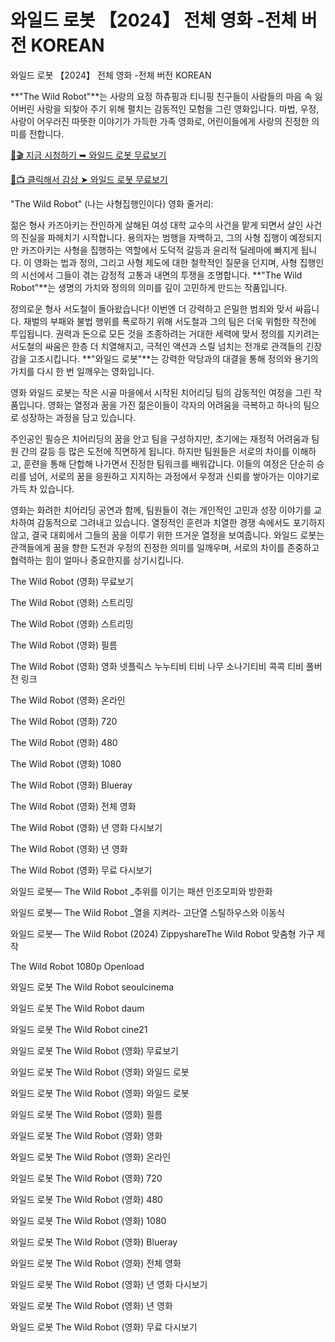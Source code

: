 # 와일드 로봇 【2024】 전체 영화 -전체 버전 KOREAN
와일드 로봇 【2024】 전체 영화 -전체 버전 KOREAN

**"The Wild Robot"**는 사랑의 요정 하츄핑과 티니핑 친구들이 사람들의 마음 속 잃어버린 사랑을 되찾아 주기 위해 펼치는 감동적인 모험을 그린 영화입니다. 마법, 우정, 사랑이 어우러진 따뜻한 이야기가 가득한 가족 영화로, 어린이들에게 사랑의 진정한 의미를 전합니다.

[🔗🎬 지금 시청하기 ➥ 와일드 로봇 무료보기](https://t.co/gH9rub9wgi)

[🎥📺 클릭해서 감상 ➤ 와일드 로봇 무료보기](https://t.co/gH9rub9wgi)

"The Wild Robot" (나는 사형집행인이다) 영화 줄거리:

젊은 형사 카즈아키는 잔인하게 살해된 여성 대학 교수의 사건을 맡게 되면서 살인 사건의 진실을 파헤치기 시작합니다. 용의자는 범행을 자백하고, 그의 사형 집행이 예정되지만 카즈아키는 사형을 집행하는 역할에서 도덕적 갈등과 윤리적 딜레마에 빠지게 됩니다. 이 영화는 법과 정의, 그리고 사형 제도에 대한 철학적인 질문을 던지며, 사형 집행인의 시선에서 그들이 겪는 감정적 고통과 내면의 투쟁을 조명합니다. **"The Wild Robot"**는 생명의 가치와 정의의 의미를 깊이 고민하게 만드는 작품입니다.

정의로운 형사 서도철이 돌아왔습니다! 이번엔 더 강력하고 은밀한 범죄와 맞서 싸웁니다. 재벌의 부패와 불법 행위를 폭로하기 위해 서도철과 그의 팀은 더욱 위험한 작전에 투입됩니다. 권력과 돈으로 모든 것을 조종하려는 거대한 세력에 맞서 정의를 지키려는 서도철의 싸움은 한층 더 치열해지고, 극적인 액션과 스릴 넘치는 전개로 관객들의 긴장감을 고조시킵니다. **"와일드 로봇"**는 강력한 악당과의 대결을 통해 정의와 용기의 가치를 다시 한 번 일깨우는 영화입니다.

영화 와일드 로봇는 작은 시골 마을에서 시작된 치어리딩 팀의 감동적인 여정을 그린 작품입니다. 영화는 열정과 꿈을 가진 젊은이들이 각자의 어려움을 극복하고 하나의 팀으로 성장하는 과정을 담고 있습니다.

주인공인 필승은 치어리딩의 꿈을 안고 팀을 구성하지만, 초기에는 재정적 어려움과 팀원 간의 갈등 등 많은 도전에 직면하게 됩니다. 하지만 팀원들은 서로의 차이를 이해하고, 훈련을 통해 단합해 나가면서 진정한 팀워크를 배워갑니다. 이들의 여정은 단순히 승리를 넘어, 서로의 꿈을 응원하고 지지하는 과정에서 우정과 신뢰를 쌓아가는 이야기로 가득 차 있습니다.

영화는 화려한 치어리딩 공연과 함께, 팀원들이 겪는 개인적인 고민과 성장 이야기를 교차하여 감동적으로 그려내고 있습니다. 열정적인 훈련과 치열한 경쟁 속에서도 포기하지 않고, 결국 대회에서 그들의 꿈을 이루기 위한 뜨거운 열정을 보여줍니다. 와일드 로봇는 관객들에게 꿈을 향한 도전과 우정의 진정한 의미를 일깨우며, 서로의 차이를 존중하고 협력하는 힘이 얼마나 중요한지를 상기시킵니다.

The Wild Robot (영화) 무료보기

The Wild Robot (영화) 스트리밍

The Wild Robot (영화) 스트리밍

The Wild Robot (영화) 필름

The Wild Robot (영화) 영화 넷플릭스 누누티비 티비 나무 소나기티비 콕콕 티비 풀버전 링크

The Wild Robot (영화) 온라인

The Wild Robot (영화) 720

The Wild Robot (영화) 480

The Wild Robot (영화) 1080

The Wild Robot (영화) Blueray

The Wild Robot (영화) 전체 영화

The Wild Robot (영화) 년 영화 다시보기

The Wild Robot (영화) 년 영화

The Wild Robot (영화) 무료 다시보기

와일드 로봇— The Wild Robot _추위를 이기는 패션 인조모피와 방한화

와일드 로봇— The Wild Robot _열을 지켜라- 고단열 스틸하우스와 이동식

와일드 로봇— The Wild Robot (2024) ZippyshareThe Wild Robot 맞춤형 가구 제작

The Wild Robot 1080p Openload

와일드 로봇 The Wild Robot seoulcinema

와일드 로봇 The Wild Robot daum

와일드 로봇 The Wild Robot cine21

와일드 로봇 The Wild Robot (영화) 무료보기

와일드 로봇 The Wild Robot (영화) 와일드 로봇

와일드 로봇 The Wild Robot (영화) 와일드 로봇

와일드 로봇 The Wild Robot (영화) 필름

와일드 로봇 The Wild Robot (영화) 영화

와일드 로봇 The Wild Robot (영화) 온라인

와일드 로봇 The Wild Robot (영화) 720

와일드 로봇 The Wild Robot (영화) 480

와일드 로봇 The Wild Robot (영화) 1080

와일드 로봇 The Wild Robot (영화) Blueray

와일드 로봇 The Wild Robot (영화) 전체 영화

와일드 로봇 The Wild Robot (영화) 년 영화 다시보기

와일드 로봇 The Wild Robot (영화) 년 영화

와일드 로봇 The Wild Robot (영화) 무료 다시보기

